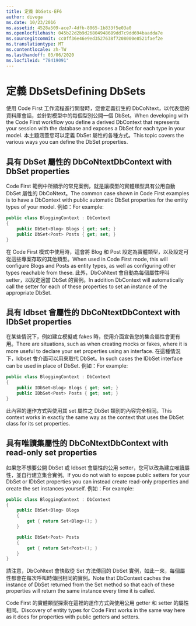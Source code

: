 ```yaml
---
title: 定義 DbSets-EF6
author: divega
ms.date: 10/23/2016
ms.assetid: 4528a509-ace7-4dfb-8065-1b833f5e03a0
ms.openlocfilehash: 045b22d2b9d26804948689dd7c9dd694baadda7e
ms.sourcegitcommit: cc0ff36e46e9ed3527638f7208000e8521faef2e
ms.translationtype: MT
ms.contentlocale: zh-TW
ms.lasthandoff: 03/06/2020
ms.locfileid: "78419091"
---
```

# <a name="defining-dbsets"></a><span data-ttu-id="edc37-102">定義 DbSets</span><span class="sxs-lookup"><span data-stu-id="edc37-102">Defining DbSets</span></span>
<span data-ttu-id="edc37-103">使用 Code First 工作流程進行開發時，您會定義衍生的 DbCoNtext，以代表您的資料庫會話，並針對模型中的每個型別公開一個 DbSet。</span><span class="sxs-lookup"><span data-stu-id="edc37-103">When developing with the Code First workflow you define a derived DbContext that represents your session with the database and exposes a DbSet for each type in your model.</span></span> <span data-ttu-id="edc37-104">本主題涵蓋您可以定義 DbSet 屬性的各種方式。</span><span class="sxs-lookup"><span data-stu-id="edc37-104">This topic covers the various ways you can define the DbSet properties.</span></span>  

## <a name="dbcontext-with-dbset-properties"></a><span data-ttu-id="edc37-105">具有 DbSet 屬性的 DbCoNtext</span><span class="sxs-lookup"><span data-stu-id="edc37-105">DbContext with DbSet properties</span></span>  

<span data-ttu-id="edc37-106">Code First 範例中所顯示的常見案例，就是讓模型的實體類型具有公用自動 DbSet 屬性的 DbCoNtext。</span><span class="sxs-lookup"><span data-stu-id="edc37-106">The common case shown in Code First examples is to have a DbContext with public automatic DbSet properties for the entity types of your model.</span></span> <span data-ttu-id="edc37-107">例如：</span><span class="sxs-lookup"><span data-stu-id="edc37-107">For example:</span></span>  

``` csharp
public class BloggingContext : DbContext
{
    public DbSet<Blog> Blogs { get; set; }
    public DbSet<Post> Posts { get; set; }
}
```  

<span data-ttu-id="edc37-108">在 Code First 模式中使用時，這會將 Blog 和 Post 設定為實體類型，以及設定可從這些專案存取的其他類型。</span><span class="sxs-lookup"><span data-stu-id="edc37-108">When used in Code First mode, this will configure Blogs and Posts as entity types, as well as configuring other types reachable from these.</span></span> <span data-ttu-id="edc37-109">此外，DbCoNtext 會自動為每個屬性呼叫 setter，以設定適當 DbSet 的實例。</span><span class="sxs-lookup"><span data-stu-id="edc37-109">In addition DbContext will automatically call the setter for each of these properties to set an instance of the appropriate DbSet.</span></span>  

## <a name="dbcontext-with-idbset-properties"></a><span data-ttu-id="edc37-110">具有 Idbset 會屬性的 DbCoNtext</span><span class="sxs-lookup"><span data-stu-id="edc37-110">DbContext with IDbSet properties</span></span>  

<span data-ttu-id="edc37-111">在某些情況下，例如建立模擬或 fakes 時，使用介面宣告您的集合屬性會更有用。</span><span class="sxs-lookup"><span data-stu-id="edc37-111">There are situations, such as when creating mocks or fakes, where it is more useful to declare your set properties using an interface.</span></span> <span data-ttu-id="edc37-112">在這種情況下，Idbset 會介面可以用來取代 DbSet。</span><span class="sxs-lookup"><span data-stu-id="edc37-112">In such cases the IDbSet interface can be used in place of DbSet.</span></span> <span data-ttu-id="edc37-113">例如：</span><span class="sxs-lookup"><span data-stu-id="edc37-113">For example:</span></span>  

``` csharp
public class BloggingContext : DbContext
{
    public IDbSet<Blog> Blogs { get; set; }
    public IDbSet<Post> Posts { get; set; }
}
```  

<span data-ttu-id="edc37-114">此內容的運作方式與使用其 set 屬性之 DbSet 類別的內容完全相同。</span><span class="sxs-lookup"><span data-stu-id="edc37-114">This context works in exactly the same way as the context that uses the DbSet class for its set properties.</span></span>  

## <a name="dbcontext-with-read-only-set-properties"></a><span data-ttu-id="edc37-115">具有唯讀集屬性的 DbCoNtext</span><span class="sxs-lookup"><span data-stu-id="edc37-115">DbContext with read-only set properties</span></span>  

<span data-ttu-id="edc37-116">如果您不想要公開 DbSet 或 Idbset 會屬性的公用 setter，您可以改為建立唯讀屬性，並自行建立集合實例。</span><span class="sxs-lookup"><span data-stu-id="edc37-116">If you do not wish to expose public setters for your DbSet or IDbSet properties you can instead create read-only properties and create the set instances yourself.</span></span> <span data-ttu-id="edc37-117">例如：</span><span class="sxs-lookup"><span data-stu-id="edc37-117">For example:</span></span>  

``` csharp
public class BloggingContext : DbContext
{
    public DbSet<Blog> Blogs
    {
        get { return Set<Blog>(); }
    }

    public DbSet<Post> Posts
    {
        get { return Set<Post>(); }
    }
}
```  

<span data-ttu-id="edc37-118">請注意，DbCoNtext 會快取從 Set 方法傳回的 DbSet 實例，如此一來，每個屬性都會在每次呼叫時傳回相同的實例。</span><span class="sxs-lookup"><span data-stu-id="edc37-118">Note that DbContext caches the instance of DbSet returned from the Set method so that each of these properties will return the same instance every time it is called.</span></span>  

<span data-ttu-id="edc37-119">Code First 的實體類型探索在這裡的運作方式與使用公用 getter 和 setter 的屬性相同。</span><span class="sxs-lookup"><span data-stu-id="edc37-119">Discovery of entity types for Code First works in the same way here as it does for properties with public getters and setters.</span></span>  
